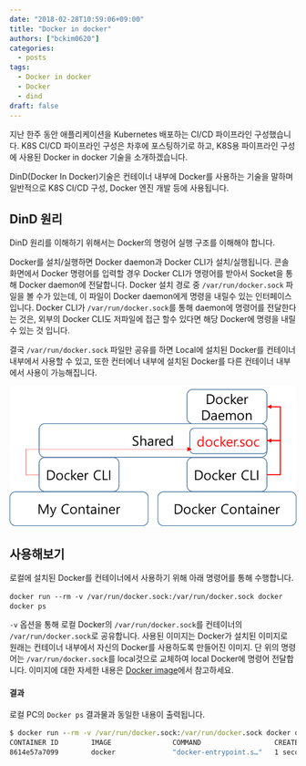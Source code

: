 ```yaml
---
date: "2018-02-28T10:59:06+09:00"
title: "Docker in docker"
authors: ["bckim0620"]
categories:
  - posts
tags:
  - Docker in docker
  - Docker
  - dind
draft: false
---
```


지난 한주 동안 애플리케이션을 Kubernetes 배포하는 CI/CD 파이프라인 구성했습니다. 
K8S CI/CD 파이프라인 구성은 차후에 포스팅하기로 하고, K8S용 파이프라인 구성에 사용된 Docker in docker 기술을 소개하겠습니다.

DinD(Docker In Docker)기술은 컨테이너 내부에 Docker를 사용하는 기술을 말하며 일반적으로 K8S CI/CD 구성, Docker 엔진 개발 등에 사용됩니다.

## DinD 원리
DinD 원리를 이해하기 위해서는 Docker의 명령어 실행 구조를 이해해야 합니다.

Docker를 설치/실행하면 Docker daemon과 Docker CLI가 설치/실행됩니다.
콘솔 화면에서 Docker 명령어를 입력할 경우 Docker CLI가 명령어를 받아서 Socket을 통해 Docker daemon에 전달합니다.
Docker 설치 경로 중 `/var/run/docker.sock` 파일을 볼 수가 있는데, 이 파일이 Docker daemon에게 명령을 내릴수 있는 인터페이스입니다.
Docker CLI가 `/var/run/docker.sock`를 통해 daemon에 명령어를 전달한다는 것은, 외부의 Docker CLI도 저파일에 접근 할수 있다면 해당 Docker에 명령을 내릴 수 있는 것 입니다.

결국 `/var/run/docker.sock` 파일만 공유를 하면 Local에 설치된 Docker를 컨테이너 내부에서 사용할 수 있고,
또한 컨터에너 내부에 설치된 Docker를 다른 컨테이너 내부에서 사용이 가능해집니다.

![dind-arch](content/images/docker-in-docker/dind-arch.png)

## 사용해보기

로컬에 설치된 Docker를 컨테이너에서 사용하기 위해 아래 명령어를 통해 수행합니다.

``docker run --rm -v /var/run/docker.sock:/var/run/docker.sock docker docker ps``

`-v` 옵션을 통해 로컬 Docker의 `/var/run/docker.sock`를 컨테이너의 `/var/run/docker.sock`로 공유합니다.
사용된 이미지는 Docker가 설치된 이미지로 원래는 컨테이너 내부에서 자신의 Docker를 사용하도록 만들어진 이미지. 단 위의 명령어는 `/var/run/docker.sock`를 local것으로 교체하여 local Docker에 명령어 전달합니다.
이미지에 대한 자세한 내용은 [Docker image](https://hub.docker.com/_/docker/)에서 참고하세요.

#### 결과
로컬 PC의 `Docker ps` 결과물과 동일한 내용이 출력됩니다.

```cmd
$ docker run --rm -v /var/run/docker.sock:/var/run/docker.sock docker docker ps
CONTAINER ID        IMAGE               COMMAND                  CREATED             STATUS                  PORTS               NAMES
8614e57a7099        docker              "docker-entrypoint.s…"   1 second ago        Up Less than a second                       clever_morse
```